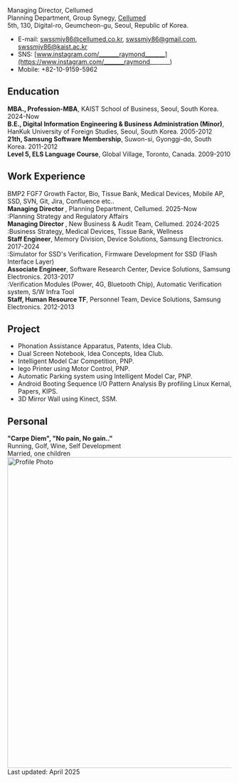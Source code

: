 Managing Director, Cellumed<br />
Planning Department, Group Synegy, [Cellumed](https://www.cellumed.co.kr/)<br />
5th, 130, Digital-ro, Geumcheon-gu, Seoul, Republic of Korea.<br />
* E-mail: swssmjy86@cellumed.co.kr, [swssmjy86@gmail.com](https://swssmjy86@gmail.com), [swssmjy86@kaist.ac.kr](https://swssmjy86@kaist.ac.kr)
* SNS: [www.instagram.com/_______raymond_______](https://www.instagram.com/_______raymond_______)
* Mobile: +82-10-9159-5962

## Enducation
<strong>MBA., Profession-MBA</strong>, KAIST School of Business, Seoul, South Korea. 2024-Now<br />
<strong>B.E., Digital Information Engineering & Business Administration (Minor)</strong>, HanKuk University of Foreign Studies, Seoul, South Korea. 2005-2012<br />
<strong>21th, Samsung Software Membership</strong>, Suwon-si, Gyonggi-do, South Korea. 2011-2012<br />
<strong>Level 5, ELS Language Course</strong>, Global Village, Toronto, Canada. 2009-2010<br />

## Work Experience
 BMP2 FGF7 Growth Factor, Bio, Tissue Bank, Medical Devices, Mobile AP, SSD, SVN, Git, Jira, Confluence etc..<br />
<strong>Managing Director </strong>, Planning Department, Cellumed. 2025-Now<br />
 :Planning Strategy and Regulatory Affairs<br />
<strong>Managing Director </strong>, New Business & Audit Team, Cellumed. 2024-2025<br />
 :Business Strategy, Medical Devices, Tissue Bank, Wellness<br />
<strong>Staff Engineer</strong>, Memory Division, Device Solutions, Samsung Electronics. 2017-2024<br />
 :Simulator for SSD's Verification, Firmware Development for SSD (Flash Interface Layer)<br />
<strong>Associate Engineer</strong>, Software Research Center, Device Solutions, Samsung Electronics. 2013-2017<br />
 :Verification Modules (Power, 4G, Bluetooth Chip), Automatic Verification system, S/W Infra Tool<br />
<strong>Staff, Human Resource TF</strong>, Personnel Team, Device Solutions, Samsung Electronics. 2012-2013<br />

## Project
* Phonation Assistance Apparatus, Patents, Idea Club.
* Dual Screen Notebook, Idea Concepts, Idea Club.
* Intelligent Model Car Competition, PNP.
* lego Printer using Motor Control, PNP.
* Automatic Parking system using Intelligent Model Car, PNP.
* Android Booting Sequence I/O Pattern Analysis By profiling Linux Kernal, Papers, KIPS.
* 3D Mirror Wall using Kinect, SSM.

## Personal
<strong>"Carpe Diem", "No pain, No gain.."</strong><br />
Running, Golf, Wine, Self Development<br />
Married, one children<br />
<img src="https://github.com/swssmjy86/swssmjy86.github.io/assets/148452455/d33f7cb0-fd06-4530-bc8a-a980b4a9c4a2" alt="Profile Photo" class="profile-pic" width="700px" /><br />
Last updated: April 2025

